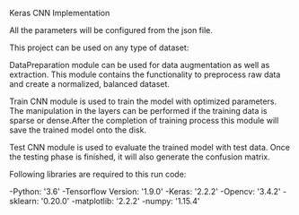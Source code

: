 Keras CNN Implementation

All the parameters will be configured from the json file.

This project can be used on any type of dataset:

DataPreparation module can be used for data augmentation as well as extraction. This module contains the functionality to preprocess raw data and create a normalized, balanced dataset.

Train CNN module is used to train the model with optimized parameters. The manipulation in the layers can be performed if the training data is sparse or dense.After the completion of training process this module will save the trained model onto the disk.

Test CNN module is used to evaluate the trained model with test data. Once the testing phase is finished, it will also generate the confusion matrix.

Following libraries are required to this run code:

-Python: '3.6' -Tensorflow Version: '1.9.0' -Keras: '2.2.2' -Opencv: '3.4.2' -sklearn: '0.20.0' -matplotlib: '2.2.2' -numpy: '1.15.4'
